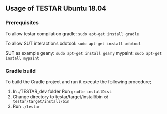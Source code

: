 ## Usage of TESTAR Ubuntu 18.04

### Prerequisites

To allow testar compilation
gradle: `sudo apt-get install gradle`

To allow SUT interactions
xdotool: `sudo apt-get install xdotool`


SUT as example
geany: `sudo apt-get install geany`
mypaint: `sudo apt-get install mypaint`

### Gradle build

To build the Gradle project and run it execute the following procedure;

1. In ./TESTAR_dev folder Run `gradle installDist`
2. Change directory to testar/target/install/bin `cd testar/target/install/bin`
3. Run `./testar`
